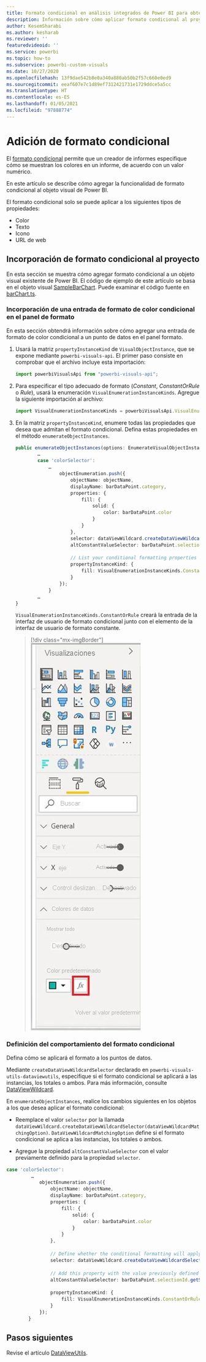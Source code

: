 ```yaml
---
title: Formato condicional en análisis integrados de Power BI para obtener una mejor información de BI insertada
description: Información sobre cómo aplicar formato condicional al proyecto de objeto visual de Visual Power BI. Consiga mejores conclusiones insertadas de BI con los análisis insertados de Power BI.
author: KesemSharabi
ms.author: kesharab
ms.reviewer: ''
featuredvideoid: ''
ms.service: powerbi
ms.topic: how-to
ms.subservice: powerbi-custom-visuals
ms.date: 10/27/2020
ms.openlocfilehash: 13f9dae542b8e0a340a880ab50b2f57c660e0ed9
ms.sourcegitcommit: eeaf607e7c1d89ef7312421731e1729ddce5a5cc
ms.translationtype: HT
ms.contentlocale: es-ES
ms.lasthandoff: 01/05/2021
ms.locfileid: "97888774"
---
```

# <a name="add-conditional-formatting"></a>Adición de formato condicional

El [formato condicional](../../visuals/service-tips-and-tricks-for-color-formatting.md#conditional-formatting-for-visualizations) permite que un creador de informes especifique cómo se muestran los colores en un informe, de acuerdo con un valor numérico.

En este artículo se describe cómo agregar la funcionalidad de formato condicional al objeto visual de Power BI.

El formato condicional solo se puede aplicar a los siguientes tipos de propiedades:
* Color
* Texto
* Icono
* URL de web

## <a name="add-conditional-formatting-to-your-project"></a>Incorporación de formato condicional al proyecto

En esta sección se muestra cómo agregar formato condicional a un objeto visual existente de Power BI. El código de ejemplo de este artículo se basa en el objeto visual [SampleBarChart](https://github.com/microsoft/PowerBI-visuals-sampleBarChart). Puede examinar el código fuente en [barChart.ts](https://github.com/microsoft/PowerBI-visuals-sampleBarChart/blob/master/src/barChart.ts).

### <a name="add-a-conditional-color-formatting-entry-in-the-format-pane"></a>Incorporación de una entrada de formato de color condicional en el panel de formato

En esta sección obtendrá información sobre cómo agregar una entrada de formato de color condicional a un punto de datos en el panel formato.

1. Usará la matriz `propertyInstanceKind` de `VisualObjectInstance`, que se expone mediante `powerbi-visuals-api`. El primer paso consiste en comprobar que el archivo incluye esta importación:

    ```typescript
    import powerbiVisualsApi from "powerbi-visuals-api";
    ```

2. Para especificar el tipo adecuado de formato (*Constant*, *ConstantOrRule* o *Rule*), usará la enumeración `VisualEnumerationInstanceKinds`. Agregue la siguiente importación al archivo:

    ```typescript
    import VisualEnumerationInstanceKinds = powerbiVisualsApi.VisualEnumerationInstanceKinds;
    ```

3. En la matriz `propertyInstanceKind`, enumere todas las propiedades que desea que admitan el formato condicional. Defina estas propiedades en el método `enumerateObjectInstances`.

    ```typescript
    public enumerateObjectInstances(options: EnumerateVisualObjectInstancesOptions): VisualObjectInstanceEnumeration {
            …
            case 'colorSelector':
                …
                    objectEnumeration.push({
                        objectName: objectName,
                        displayName: barDataPoint.category,
                        properties: {
                            fill: {
                                solid: {
                                    color: barDataPoint.color
                                }
                            }
                        },
                        selector: dataViewWildcard.createDataViewWildcardSelector(dataViewWildcard.DataViewWildcardMatchingOption.InstancesAndTotals),
                        altConstantValueSelector: barDataPoint.selectionId.getSelector(),

                        // List your conditional formatting properties
                        propertyInstanceKind: {
                            fill: VisualEnumerationInstanceKinds.ConstantOrRule
                        }
                    });
                }
            …
    }

    ```

    `VisualEnumerationInstanceKinds.ConstantOrRule` creará la entrada de la interfaz de usuario de formato condicional junto con el elemento de la interfaz de usuario de formato constante.

    >[!div class="mx-imgBorder"]
    >![Captura de pantalla del botón formato condicional, tal como aparece en Power BI, junto al botón color normal.](media/conditional-formatting/conditional-formatting-ui.png)

### <a name="define-how-conditional-formatting-behaves"></a>Definición del comportamiento del formato condicional

Defina cómo se aplicará el formato a los puntos de datos.

Mediante `createDataViewWildcardSelector` declarado en `powerbi-visuals-utils-dataviewutils`, especifique si el formato condicional se aplicará a las instancias, los totales o ambos. Para más información, consulte [DataViewWildcard](utils-dataview.md#).

En `enumerateObjectInstances`, realice los cambios siguientes en los objetos a los que desea aplicar el formato condicional:

 * Reemplace el valor `selector` por la llamada `dataViewWildcard.createDataViewWildcardSelector(dataViewWildcardMatchingOption)`. `DataViewWildcardMatchingOption` define si el formato condicional se aplica a las instancias, los totales o ambos.

* Agregue la propiedad `altConstantValueSelector` con el valor previamente definido para la propiedad `selector`.

```typescript
case 'colorSelector':
         …
            objectEnumeration.push({
                objectName: objectName,
                displayName: barDataPoint.category,
                properties: {
                    fill: {
                        solid: {
                            color: barDataPoint.color
                        }
                    }
                },

                // Define whether the conditional formatting will apply to instances, totals, or both
                selector: dataViewWildcard.createDataViewWildcardSelector(dataViewWildcard.DataViewWildcardMatchingOption.InstancesAndTotals),

                // Add this property with the value previously defined for the selector property
                altConstantValueSelector: barDataPoint.selectionId.getSelector(),

                propertyInstanceKind: { 
                    fill: VisualEnumerationInstanceKinds.ConstantOrRule
                }
            });
        }

```

## <a name="next-steps"></a>Pasos siguientes

Revise el artículo [DataViewUtils](utils-dataview.md).